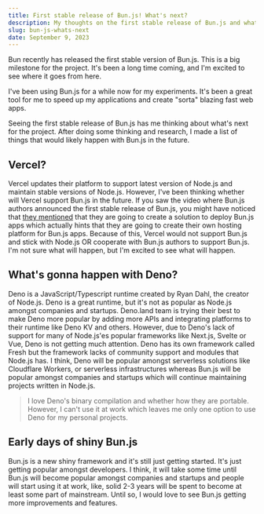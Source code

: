 ```yaml
---
title: First stable release of Bun.js! What's next?
description: My thoughts on the first stable release of Bun.js and what's next.
slug: bun-js-whats-next
date: September 9, 2023
---
```


Bun recently has released the first stable version of Bun.js. This is a big
milestone for the project. It's been a long time coming, and I'm excited to see
where it goes from here.

I've been using Bun.js for a while now for my experiments. It's been a great
tool for me to speed up my applications and create "sorta" blazing fast web
apps.

Seeing the first stable release of Bun.js has me thinking about what's next for
the project. After doing some thinking and research, I made a list of things
that would likely happen with Bun.js in the future.

## Vercel?

Vercel updates their platform to support latest version of Node.js and maintain
stable versions of Node.js. However, I've been thinking whether will Vercel
support Bun.js in the future. If you saw the video where Bun.js authors
announced the first stable release of Bun.js, you might have noticed that
[they mentioned](https://youtu.be/BsnCpESUEqM?si=gIDK1yfMJ4msx_y-&t=516) that
they are going to create a solution to deploy Bun.js apps which actually hints
that they are going to create their own hosting platform for Bun.js apps.
Because of this, Vercel would not support Bun.js and stick with Node.js OR
cooperate with Bun.js authors to support Bun.js. I'm not sure what will happen,
but I'm excited to see what will happen.

## What's gonna happen with Deno?

Deno is a JavaScript/Typescript runtime created by Ryan Dahl, the creator of
Node.js. Deno is a great runtime, but it's not as popular as Node.js amongst
companies and startups. Deno.land team is trying their best to make Deno more
popular by adding more APIs and integrating platforms to their runtime like Deno
KV and others. However, due to Deno's lack of support for many of Node.js'es
popular frameworks like Next.js, Svelte or Vue, Deno is not getting much
attention. Deno has its own framework called Fresh but the framework lacks of
community support and modules that Node.js has. I think, Deno will be popular
amongst serverless solutions like Cloudflare Workers, or serverless
infrastructures whereas Bun.js will be popular amongst companies and startups
which will continue maintaining projects written in Node.js.

> I love Deno's binary compilation and whether how they are portable. However, I
> can't use it at work which leaves me only one option to use Deno for my
> personal projects.

## Early days of shiny Bun.js

Bun.js is a new shiny framework and it's still just getting started. It's
just getting popular amongst developers. I think, it will take some time until
Bun.js will become popular amongst companies and startups and people will start
using it at work, like, solid 2-3 years will be spent to become at least some
part of mainstream. Until so, I would love to see Bun.js getting more
improvements and features.
